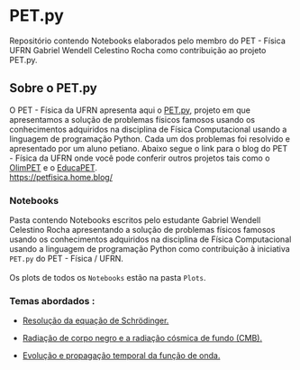 # PET.py
Repositório contendo Notebooks elaborados pelo membro do PET - Física UFRN Gabriel Wendell Celestino Rocha como contribuição ao projeto PET.py.

## Sobre o PET.py
O PET - Física da UFRN apresenta aqui o [PET.py](https://petfisica.home.blog/pet-py/), projeto em que apresentamos a solução de problemas físicos famosos usando os conhecimentos adquiridos na disciplina de Física Computacional usando a linguagem de programação Python. Cada um dos problemas foi resolvido e apresentado por um aluno petiano. Abaixo segue o link para o blog do PET - Física da UFRN onde você pode conferir outros projetos tais como o [OlimPET](https://petfisica.home.blog/olimpet/) e o [EducaPET](https://petfisica.home.blog/educapet/). \
https://petfisica.home.blog/


### Notebooks
Pasta contendo Notebooks escritos pelo estudante Gabriel Wendell Celestino Rocha apresentando a solução de problemas físicos famosos usando os conhecimentos adquiridos na disciplina de Física Computacional usando a linguagem de programação Python como contribuição à iniciativa `PET.py` do PET - Física / UFRN. \
\
Os plots de todos os `Notebooks` estão na pasta `Plots`.

### Temas abordados :
- [Resolução da equação de Schrödinger.](https://github.com/GabrielWendell/PET/blob/master/Notebooks/Resolvendo%20numericamente%20a%20equa%C3%A7%C3%A3o%20de%20Schr%C3%B6dinger.ipynb)

- [Radiação de corpo negro e a radiação cósmica de fundo (CMB).](https://github.com/GabrielWendell/PET/blob/master/Notebooks/A%20radia%C3%A7%C3%A3o%20do%20corpo%20negro%20e%20a%20radia%C3%A7%C3%A3o%20c%C3%B3smica%20de%20fundo%20(CMB).ipynb)

- [Evolução e propagação temporal da função de onda.](https://github.com/GabrielWendell/PET/blob/main/Notebooks/Evolu%C3%A7%C3%A3o%20e%20propaga%C3%A7%C3%A3o%20temporal%20da%20fun%C3%A7%C3%A3o%20de%20onda.ipynb)
